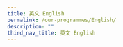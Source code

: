 ```yaml
---
title: 英文 English
permalink: /our-programmes/English/
description: ""
third_nav_title: 英文 English
---
```



